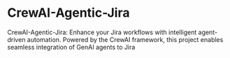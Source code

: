 # CrewAI-Agentic-Jira
CrewAI-Agentic-Jira: Enhance your Jira workflows with intelligent agent-driven automation. Powered by the CrewAI framework, this project enables seamless integration of GenAI agents to Jira
